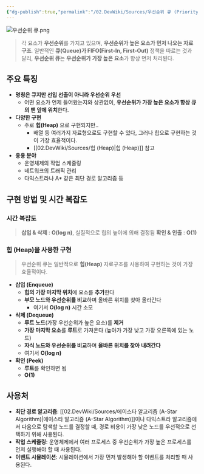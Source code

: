 ```yaml
---
{"dg-publish":true,"permalink":"/02.DevWiki/Sources/우선순위 큐 (Priority Queue)/","noteIcon":""}
---
```



![우선순위 큐.png](/img/user/02.DevWiki/Sources/Files/%EC%9A%B0%EC%84%A0%EC%88%9C%EC%9C%84%20%ED%81%90.png)

> 각 요소가 **우선순위**를 가지고 있으며, **우선순위가 높은 요소가 먼저 나오는 자료구조**. 일반적인 **큐(Queue)가 FIFO(First-In, First-Out)** 정책을 따르는 것과 달리, **우선순위 큐**는 **우선순위가 가장 높은 요소**가 항상 먼저 처리된다.

## 주요 특징

-   **명칭은 큐지만 선입 선출이 아니라 우선순위 우선**
	- 어떤 요소가 언제 들어왔는지와 상관없이, **우선순위가 가장 높은 요소가 항상 큐의 맨 앞에 위치**한다.
-   **다양한 구현**
	- 주로 **힙(Heap)** 으로 구현되지만..
		- 배열 등 여러가지 자료형으로도 구현할 수 있다, 그러나 힙으로 구현하는 것이 가장 효율적이다.
		- [[02.DevWiki/Sources/힙 (Heap)\|힙 (Heap)]] 참고
-   **응용 분야**
	- 운영체제의 작업 스케줄링
	- 네트워크의 트래픽 관리
	- 다익스트라나 A* 같은 최단 경로 알고리즘 등

## 구현 방법 및 시간 복잡도

### 시간 복잡도
> **삽입 & 삭제** : **O(log n)**, 실질적으로 힙의 높이에 의해 결정됨
> **확인 & 인출** : **O(1)**
### 힙 (Heap)을 사용한 구현

> 우선순위 큐는 일반적으로 **힙(Heap)** 자료구조를 사용하여 구현하는 것이 가장 효율적이다.

- **삽입 (Enqueue)**
	- **힙의 가장 마지막 위치**에 요소를 **추가**한다
	- **부모 노드와 우선순위를 비교**하며 올바른 위치를 찾아 올라간다
		- 여기서 **O(log n)** 시간 소모
- **삭제 (Dequeue)**
	- **루트 노드**(가장 우선순위가 높은 요소)를 **제거** 
	- **가장 마지막 요소**를 **루트**로 가져온다 (높아가 가장 낮고 가장 오른쪽에 있는 노드)
	- **자식 노드와 우선순위를 비교**하며 **올바른 위치를 찾아 내려간다**
	- 여기서 **O(log n)**
-   **확인 (Peek)**
	- **루트**를 확인하면 됨
	- **O(1)**

## 사용처

-   **최단 경로 알고리즘**: [[02.DevWiki/Sources/에이스타 알고리즘 (A-Star Algorithm)\|에이스타 알고리즘 (A-Star Algorithm)]]이나 다익스트라 알고리즘에서 다음으로 탐색할 노드를 결정할 때, 경로 비용이 가장 낮은 노드를 우선적으로 선택하기 위해 사용된다.
-   **작업 스케줄링**: 운영체제에서 여러 프로세스 중 우선순위가 가장 높은 프로세스를 먼저 실행해야 할 때 사용된다.
-   **이벤트 시뮬레이션**: 시뮬레이션에서 가장 먼저 발생해야 할 이벤트를 처리할 때 사용된다.
